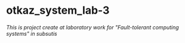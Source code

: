 # otkaz_system_lab-3
###### This is project create at laboratory work for "Fault-tolerant computing systems" in subsutis

